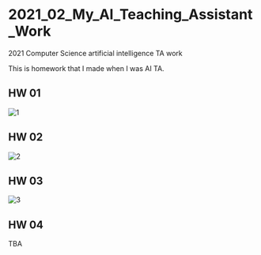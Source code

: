# 2021_02_My_AI_Teaching_Assistant_Work
2021 Computer Science artificial intelligence TA work

This is homework that I made when I was AI TA.


## HW 01
![1](https://user-images.githubusercontent.com/58621656/170981000-c7f179ca-98c0-4657-9e6c-dc2a21e33111.png)

## HW 02

![2](https://user-images.githubusercontent.com/58621656/170981148-fa32c0c0-5e3b-4773-ac8b-3bcf40503656.png)

## HW 03

![3](https://user-images.githubusercontent.com/58621656/170981249-cb14c337-8f51-45f8-baf9-8bf858c339f8.png)

## HW 04
TBA
